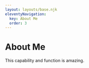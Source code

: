 ```yaml
---
layout: layouts/base.njk
eleventyNavigation:
  key: About Me
  order: 3
---
```

# About Me

This capability and function is amazing.
